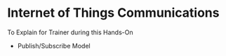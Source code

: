 Internet of Things Communications
==

To Explain for Trainer during this Hands-On

- Publish/Subscribe Model
